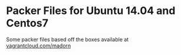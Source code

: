 # Packer Files for Ubuntu 14.04 and Centos7

Some packer files based off the boxes available at [vagrantcloud.com/madorn](http://vagrantcloud.com/madorn/) 
